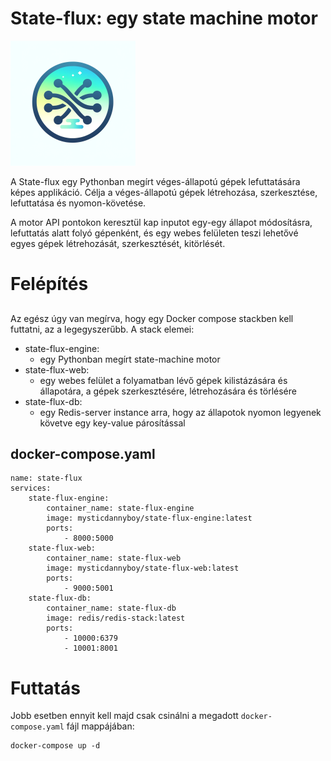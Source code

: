 # State-flux: egy state machine motor
![State-flux logo](State-flux%20logo%20small.png)

A State-flux egy Pythonban megírt véges-állapotú gépek lefuttatására képes applikáció. Célja a véges-állapotú gépek létrehozása, szerkesztése, lefuttatása és nyomon-követése.

A motor API pontokon keresztül kap inputot egy-egy állapot módosításra, lefuttatás alatt folyó gépenként, és egy webes felületen teszi lehetővé egyes gépek létrehozását, szerkesztését, kitörlését.

# Felépítés
## 

Az egész úgy van megírva, hogy egy Docker compose stackben kell futtatni, az a legegyszerűbb.
A stack elemei:
- state-flux-engine:
	- egy Pythonban megírt state-machine motor
- state-flux-web:
	- egy webes felület a folyamatban lévő gépek kilistázására és állapotára, a gépek szerkesztésére, létrehozására és törlésére
- state-flux-db:
	- egy Redis-server instance arra, hogy az állapotok nyomon legyenek követve egy key-value párosítással

## docker-compose.yaml

```
name: state-flux
services:
	state-flux-engine:
		container_name: state-flux-engine
		image: mysticdannyboy/state-flux-engine:latest
		ports:
			- 8000:5000
	state-flux-web:
		container_name: state-flux-web
		image: mysticdannyboy/state-flux-web:latest
		ports:
			- 9000:5001
	state-flux-db:
		container_name: state-flux-db
		image: redis/redis-stack:latest
		ports:
			- 10000:6379
			- 10001:8001

```

# Futtatás

Jobb esetben ennyit kell majd csak csinálni a megadott `docker-compose.yaml` fájl mappájában:
```
docker-compose up -d
```
